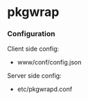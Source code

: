 pkgwrap
=======

### Configuration

Client side config:

- www/conf/config.json

Server side config:

- etc/pkgwrapd.conf
